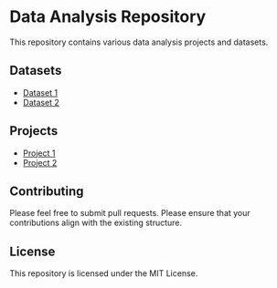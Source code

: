 # Data Analysis Repository

This repository contains various data analysis projects and datasets.

## Datasets

- [Dataset 1](https://github.com/devika-santhosh/Data-Analytics-Projects/blob/main/EV%20Market%20Analysis/Electric_Vehicle_Population_Data.csv)
- [Dataset 2](https://github.com/devika-santhosh/Data-Analytics-Projects/blob/main/Hypothesis%20Testing/website_ab_test.csv)

## Projects

- [Project 1](https://github.com/devika-santhosh/Data-Analytics-Projects/blob/main/EV%20Market%20Analysis/EV%20Analysis.ipynb)
- [Project 2](https://github.com/devika-santhosh/Data-Analytics-Projects/blob/main/Hypothesis%20Testing/Hypothesis_testing.ipynb)


## Contributing

Please feel free to submit pull requests. Please ensure that your contributions align with the existing structure.

## License

This repository is licensed under the MIT License.
